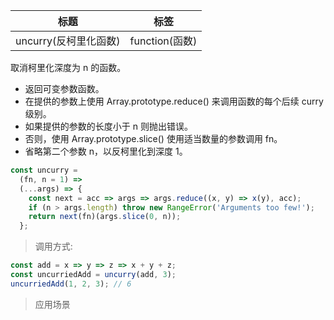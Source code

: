 | 标题                  | 标签           |
| --------------------- | -------------- |
| uncurry(反柯里化函数) | function(函数) |

取消柯里化深度为 n 的函数。

- 返回可变参数函数。
- 在提供的参数上使用 Array.prototype.reduce() 来调用函数的每个后续 curry 级别。
- 如果提供的参数的长度小于 n 则抛出错误。
- 否则，使用 Array.prototype.slice() 使用适当数量的参数调用 fn。
- 省略第二个参数 n，以反柯里化到深度 1。

```js
const uncurry =
  (fn, n = 1) =>
  (...args) => {
    const next = acc => args => args.reduce((x, y) => x(y), acc);
    if (n > args.length) throw new RangeError('Arguments too few!');
    return next(fn)(args.slice(0, n));
  };
```

> 调用方式:

```js
const add = x => y => z => x + y + z;
const uncurriedAdd = uncurry(add, 3);
uncurriedAdd(1, 2, 3); // 6
```

> 应用场景
